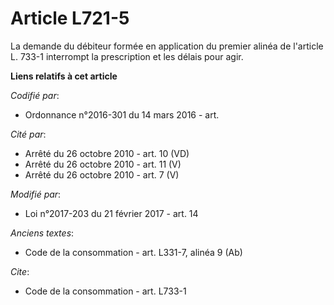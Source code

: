 # Article L721-5

La demande du débiteur formée en application du premier alinéa de l'article L. 733-1 interrompt la prescription et les délais
pour agir.

**Liens relatifs à cet article**

_Codifié par_:

  - Ordonnance n°2016-301 du 14 mars 2016 - art.

_Cité par_:

  - Arrêté du 26 octobre 2010 - art. 10 (VD)
  - Arrêté du 26 octobre 2010 - art. 11 (V)
  - Arrêté du 26 octobre 2010 - art. 7 (V)

_Modifié par_:

  - Loi n°2017-203 du 21 février 2017 - art. 14

_Anciens textes_:

  - Code de la consommation - art. L331-7, alinéa 9 (Ab)

_Cite_:

  - Code de la consommation - art. L733-1

